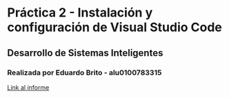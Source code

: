 # Práctica 2 - Instalación y configuración de Visual Studio Code
## Desarrollo de Sistemas Inteligentes
### Realizada por Eduardo Brito - alu0100783315


[Link al informe](https://ull-esit-inf-dsi-2021.github.io/ull-esit-inf-dsi-20-21-prct02-vscode-eduardobritosan/)